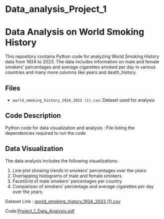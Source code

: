 # Data_analysis_Project_1

# Data Analysis on World Smoking History  

This repository contains Python code for analyzing World Smoking History data from 1924 to 2023. The data includes information on male and female smokers' percentages and average cigarettes smoked per day in various countries and many more columns like years and death_history.  

## Files  
- `world_smoking_history_1924_2023 (1).csv`: Dataset used for analysis  

## Code Description  
 Python code for data visualization and analysis : 
 File listing the dependencies required to run the code  

## Data Visualization  
The data analysis includes the following visualizations:  
1. Line plot showing trends in smokers' percentages over the years  
2. Overlapping histograms of male and female smokers  
3. FacetGrid of male smokers' percentages per country  
4. Comparison of smokers' percentage and average cigarettes per day over the years  


Dataset Link : [world_smoking_history_1924_2023 (1).csv](https://github.com/user-attachments/files/16266589/world_smoking_history_1924_2023.1.csv)


Code:[Project_1_Data_Analysis.pdf](https://github.com/user-attachments/files/16266575/Project_1_Data_Analysis.pdf)

 
